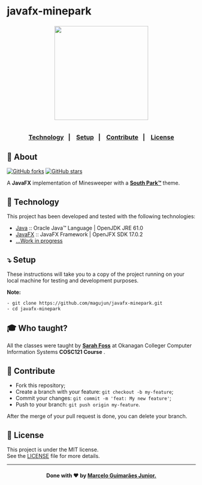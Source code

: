# javafx-minepark

<h3 align="center">
    <img width="250px" src="https://user-images.githubusercontent.com/75567460/159610466-edf808ad-e8c2-4582-85ba-47ef508ef7f4.png">
    <br><br>
    <p align="center">
      <a href="#-technology">Technology</a>&nbsp;&nbsp;&nbsp;|&nbsp;&nbsp;&nbsp;
      <a href="#-setup">Setup</a>&nbsp;&nbsp;&nbsp;|&nbsp;&nbsp;&nbsp;
      <a href="#-contribute">Contribute</a>&nbsp;&nbsp;&nbsp;|&nbsp;&nbsp;&nbsp;
      <a href="#-license">License</a>
  </p>
</h3>

## 🔖 About

[![GitHub forks](https://img.shields.io/github/forks/magujun/javafx-minepark?style=social)](https://github.com/magujun/javafx-minepark/network/members/)
[![GitHub stars](https://img.shields.io/github/stars/magujun/javafx-minepark?style=social)](https://github.com/magujun/javafx-minepark/stargazers/)

A <strong>JavaFX</strong> implementation of Minesweeper with a **[South Park™](https://www.southparkstudios.com/)** theme.

## 🚀 Technology

This project has been developed and tested with the following technologies:

- [Java](https://www.java.com/en/) :: Oracle Java™ Language | OpenJDK JRE 61.0
- [JavaFX](https://openjfx.io/) :: JavaFX Framework | OpenJFX SDK 17.0.2
- [...Work in progress]()

## ⤵ Setup

These instructions will take you to a copy of the project running on your local machine for testing and development purposes.

**Note:** 

```bash
- git clone https://github.com/magujun/javafx-minepark.git
- cd javafx-minepark
```

## 🎓 Who taught?

All the classes were taught by **[Sarah Foss](https://github.com/sarahfoss)** at Okanagan Colleger Computer Information Systems **COSC121 Course** .

## 🤔 Contribute

- Fork this repository;
- Create a branch with your feature: `git checkout -b my-feature`;
- Commit your changes: `git commit -m 'feat: My new feature'`;
- Push to your branch: `git push origin my-feature`.

After the merge of your pull request is done, you can delete your branch.

## 📝 License

This project is under the MIT license.<br/>
See the [LICENSE](LICENSE) file for more details.

---

<h4 align="center">
  Done with ❤ by <a href="https://www.linkedin.com/in/marcelo-guimaraes-junior/" target="_blank">Marcelo Guimarães Junior.</a><br/>
</h4>
